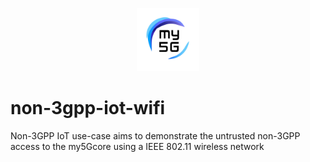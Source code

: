 <div align="center">

<a href="https://github.com/LABORA-INF-UFG/my5Gcore"><img width="20%" src="docs/figs/my5g-logo.png" alt="free5GC"/></a>

</div> 

# non-3gpp-iot-wifi
Non-3GPP IoT use-case aims to demonstrate the untrusted non-3GPP access to the my5Gcore using a IEEE 802.11 wireless network




